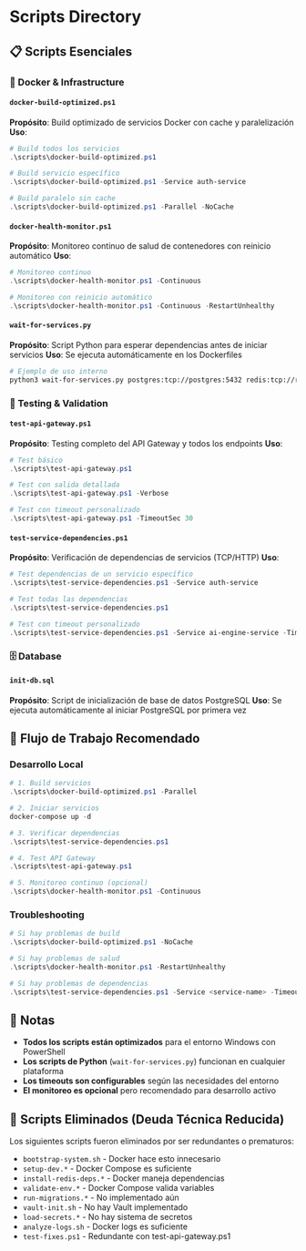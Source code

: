 # Scripts Directory

## 📋 Scripts Esenciales

### 🐳 Docker & Infrastructure

#### `docker-build-optimized.ps1`
**Propósito**: Build optimizado de servicios Docker con cache y paralelización
**Uso**:
```powershell
# Build todos los servicios
.\scripts\docker-build-optimized.ps1

# Build servicio específico
.\scripts\docker-build-optimized.ps1 -Service auth-service

# Build paralelo sin cache
.\scripts\docker-build-optimized.ps1 -Parallel -NoCache
```

#### `docker-health-monitor.ps1`
**Propósito**: Monitoreo continuo de salud de contenedores con reinicio automático
**Uso**:
```powershell
# Monitoreo continuo
.\scripts\docker-health-monitor.ps1 -Continuous

# Monitoreo con reinicio automático
.\scripts\docker-health-monitor.ps1 -Continuous -RestartUnhealthy
```

#### `wait-for-services.py`
**Propósito**: Script Python para esperar dependencias antes de iniciar servicios
**Uso**: Se ejecuta automáticamente en los Dockerfiles
```bash
# Ejemplo de uso interno
python3 wait-for-services.py postgres:tcp://postgres:5432 redis:tcp://redis:6379 --timeout 60
```

### 🧪 Testing & Validation

#### `test-api-gateway.ps1`
**Propósito**: Testing completo del API Gateway y todos los endpoints
**Uso**:
```powershell
# Test básico
.\scripts\test-api-gateway.ps1

# Test con salida detallada
.\scripts\test-api-gateway.ps1 -Verbose

# Test con timeout personalizado
.\scripts\test-api-gateway.ps1 -TimeoutSec 30
```

#### `test-service-dependencies.ps1`
**Propósito**: Verificación de dependencias de servicios (TCP/HTTP)
**Uso**:
```powershell
# Test dependencias de un servicio específico
.\scripts\test-service-dependencies.ps1 -Service auth-service

# Test todas las dependencias
.\scripts\test-service-dependencies.ps1

# Test con timeout personalizado
.\scripts\test-service-dependencies.ps1 -Service ai-engine-service -TimeoutSec 120
```

### 🗄️ Database

#### `init-db.sql`
**Propósito**: Script de inicialización de base de datos PostgreSQL
**Uso**: Se ejecuta automáticamente al iniciar PostgreSQL por primera vez

## 🚀 Flujo de Trabajo Recomendado

### Desarrollo Local
```powershell
# 1. Build servicios
.\scripts\docker-build-optimized.ps1 -Parallel

# 2. Iniciar servicios
docker-compose up -d

# 3. Verificar dependencias
.\scripts\test-service-dependencies.ps1

# 4. Test API Gateway
.\scripts\test-api-gateway.ps1

# 5. Monitoreo continuo (opcional)
.\scripts\docker-health-monitor.ps1 -Continuous
```

### Troubleshooting
```powershell
# Si hay problemas de build
.\scripts\docker-build-optimized.ps1 -NoCache

# Si hay problemas de salud
.\scripts\docker-health-monitor.ps1 -RestartUnhealthy

# Si hay problemas de dependencias
.\scripts\test-service-dependencies.ps1 -Service <service-name> -TimeoutSec 300
```

## 📝 Notas

- **Todos los scripts están optimizados** para el entorno Windows con PowerShell
- **Los scripts de Python** (`wait-for-services.py`) funcionan en cualquier plataforma
- **Los timeouts son configurables** según las necesidades del entorno
- **El monitoreo es opcional** pero recomendado para desarrollo activo

## 🧹 Scripts Eliminados (Deuda Técnica Reducida)

Los siguientes scripts fueron eliminados por ser redundantes o prematuros:
- `bootstrap-system.sh` - Docker hace esto innecesario
- `setup-dev.*` - Docker Compose es suficiente
- `install-redis-deps.*` - Docker maneja dependencias
- `validate-env.*` - Docker Compose valida variables
- `run-migrations.*` - No implementado aún
- `vault-init.sh` - No hay Vault implementado
- `load-secrets.*` - No hay sistema de secretos
- `analyze-logs.sh` - Docker logs es suficiente
- `test-fixes.ps1` - Redundante con test-api-gateway.ps1